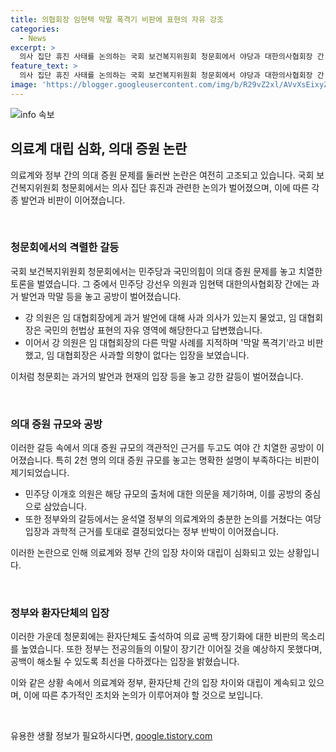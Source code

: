 ```yaml
---
title: 의협회장 임현택 막말 폭격기 비판에 표현의 자유 강조
categories:
  - News
excerpt: >
  의사 집단 휴진 사태를 논의하는 국회 보건복지위원회 청문회에서 야당과 대한의사협회장 간 공방이 전개되었습니다. 민주당 의원은 대한의사협회장의 발언을 지적하며 사과를 요구했고, 대한의사협회장은 헌법상 표현의 자유를 강조하며 대응했습니다. 의대 증원 문제를 놓고 정부를 향한 야당 측 비판도 이어졌으며, 환자단체는 의료 공백 문제에 대한 비판을 제기했습니다. 정부는 전공의 이탈 문제에 대해 최선을 다하겠다고 밝혔습니다.
feature_text: >
  의사 집단 휴진 사태를 논의하는 국회 보건복지위원회 청문회에서 야당과 대한의사협회장 간 공방이 전개되었습니다. 민주당 의원은 대한의사협회장의 발언을 지적하며 사과를 요구했고, 대한의사협회장은 헌법상 표현의 자유를 강조하며 대응했습니다. 의대 증원 문제를 놓고 정부를 향한 야당 측 비판도 이어졌으며, 환자단체는 의료 공백 문제에 대한 비판을 제기했습니다. 정부는 전공의 이탈 문제에 대해 최선을 다하겠다고 밝혔습니다.
image: 'https://blogger.googleusercontent.com/img/b/R29vZ2xl/AVvXsEixyZcFfHzMRdzZMjFBmAUKJYCLCGyLL1o632UiGVXcaFdKo_bkvkuCioo0uUKlGfBVcT3P84aROyZIXSBEx3Aw5nCQ3pTgDom1WDC4m8eifvWiAmWEEVb4x6G_l8C0QH225ldMjyaFvpxGEBGNO37VmDTDMHGhJPq73UglMfDca1-0aw/s1600/blogspot.png'
---
```


<p><img src="https://blogger.googleusercontent.com/img/b/R29vZ2xl/AVvXsEixyZcFfHzMRdzZMjFBmAUKJYCLCGyLL1o632UiGVXcaFdKo_bkvkuCioo0uUKlGfBVcT3P84aROyZIXSBEx3Aw5nCQ3pTgDom1WDC4m8eifvWiAmWEEVb4x6G_l8C0QH225ldMjyaFvpxGEBGNO37VmDTDMHGhJPq73UglMfDca1-0aw/s1600/blogspot.png" alt="info 속보" /></p>

<h2 data-ke-size="size26">의료계 대립 심화, 의대 증원 논란</h2>

<p>의료계와 정부 간의 의대 증원 문제를 둘러싼 논란은 여전히 고조되고 있습니다. 국회 보건복지위원회 청문회에서는 의사 집단 휴진과 관련한 논의가 벌어졌으며, 이에 따른 각종 발언과 비판이 이어졌습니다.</p>

<p data-ke-size="size16">&nbsp;</p>

<h3>청문회에서의 격렬한 갈등</h3>

<p>국회 보건복지위원회 청문회에서는 민주당과 국민의힘이 의대 증원 문제를 놓고 치열한 토론을 벌였습니다. 그 중에서 민주당 강선우 의원과 임현택 대한의사협회장 간에는 과거 발언과 막말 등을 놓고 공방이 벌어졌습니다.</p>

<ul>
    <li>강 의원은 임 대협회장에게 과거 발언에 대해 사과 의사가 있는지 물었고, 임 대협회장은 국민의 헌법상 표현의 자유 영역에 해당한다고 답변했습니다.</li>
    <li>이어서 강 의원은 임 대협회장의 다른 막말 사례를 지적하며 '막말 폭격기'라고 비판했고, 임 대협회장은 사과할 의향이 없다는 입장을 보였습니다.</li>
</ul>

<p>이처럼 청문회는 과거의 발언과 현재의 입장 등을 놓고 강한 갈등이 벌어졌습니다.</p>

<p data-ke-size="size16">&nbsp;</p>

<h3>의대 증원 규모와 공방</h3>

<p>이러한 갈등 속에서 의대 증원 규모의 객관적인 근거를 두고도 여야 간 치열한 공방이 이어졌습니다. 특히 2천 명의 의대 증원 규모를 놓고는 명확한 설명이 부족하다는 비판이 제기되었습니다.</p>

<ul>
    <li>민주당 이개호 의원은 해당 규모의 출처에 대한 의문을 제기하며, 이를 공방의 중심으로 삼았습니다.</li>
    <li>또한 정부와의 갈등에서는 윤석열 정부의 의료계와의 충분한 논의를 거쳤다는 여당 입장과 과학적 근거를 토대로 결정되었다는 정부 반박이 이어졌습니다.</li>
</ul>

<p>이러한 논란으로 인해 의료계와 정부 간의 입장 차이와 대립이 심화되고 있는 상황입니다.</p>

<p data-ke-size="size16">&nbsp;</p>

<h3>정부와 환자단체의 입장</h3>

<p>이러한 가운데 청문회에는 환자단체도 출석하여 의료 공백 장기화에 대한 비판의 목소리를 높였습니다. 또한 정부는 전공의들의 이탈이 장기간 이어질 것을 예상하지 못했다며, 공백이 해소될 수 있도록 최선을 다하겠다는 입장을 밝혔습니다.</p>

<p>이와 같은 상황 속에서 의료계와 정부, 환자단체 간의 입장 차이와 대립이 계속되고 있으며, 이에 따른 추가적인 조치와 논의가 이루어져야 할 것으로 보입니다.</p>

<p data-ke-size="size16">&nbsp;</p>
유용한 생활 정보가 필요하시다면, <a href="https://qoogle.tistory.com" rel="dofollow">qoogle.tistory.com</a>


